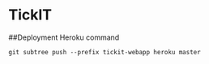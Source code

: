 # TickIT

##Deployment
Heroku command

```console
git subtree push --prefix tickit-webapp heroku master
```
